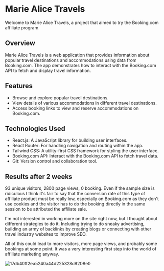 # Marie Alice Travels

Welcome to Marie Alice Travels, a project that aimed to try the Booking.com affiliate program.


## Overview

Marie Alice Travels is a web application that provides information about popular travel destinations and accommodations using data from Booking.com. The app demonstrates how to interact with the Booking.com API to fetch and display travel information.

## Features

- Browse and explore popular travel destinations.
- View details of various accommodations in different travel destinations.
- Access booking links to view and reserve accommodations on Booking.com.

## Technologies Used

- React.js: A JavaScript library for building user interfaces.
- React Router: For handling navigation and routing within the app.
- Tailwind CSS: A utility-first CSS framework for styling the user interface.
- Booking.com API: Interact with the Booking.com API to fetch travel data.
- Git: Version control and collaboration tool.

## Results after 2 weeks 

93 unique visitors, 2800 page views, 0 booking. Even if the sample size is ridiculous I think it's fair to say that the conversion rate of this type of affiliate product must be really low, especially on Booking.com as they don't use cookies and the visitor has to do the booking directly in the same session to be attributed the affiliate sale. 

I'm not interested in working more on the site right now, but I thought about different strategies to do it. Including trying to do sneaky advertising, building an army of backlinks by creating blogs or connecting with other travel industry websites to improve SEO. 

All of this could lead to more visitors, more page views, and probably some bookings at some point. 
It was a very interesting first step into the world of affiliate marketing anyway. 

![17db40ff2ea5240a44d225328d8208e0](https://github.com/jeanmax1me/mariealicetravels/assets/68813864/075f071b-ed60-4fab-a25c-3aa6f897b821)


